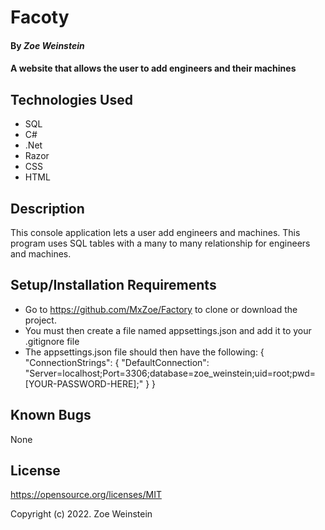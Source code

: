 # Facoty

#### By _**Zoe Weinstein**_

#### A website that allows the user to add engineers and their machines

## Technologies Used

* SQL
* C#
* .Net
* Razor
* CSS
* HTML

## Description

This console application lets a user add engineers and machines. This program uses SQL tables with a many to many relationship for engineers and machines.
## Setup/Installation Requirements

* Go to https://github.com/MxZoe/Factory to clone or download the project. 
* You must then create a file named appsettings.json and add it to your .gitignore file
* The appsettings.json file should then have the following:
{
    "ConnectionStrings": {
        "DefaultConnection": "Server=localhost;Port=3306;database=zoe_weinstein;uid=root;pwd=[YOUR-PASSWORD-HERE];"
    }
}
## Known Bugs
  None

## License

https://opensource.org/licenses/MIT

Copyright (c) 2022. Zoe Weinstein